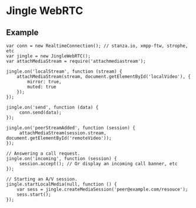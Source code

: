 # Jingle WebRTC

## Example

    var conn = new RealtimeConnection(); // stanza.io, xmpp-ftw, strophe, etc
    var jingle = new JingleWebRTC();
    var attachMediaStream = require('attachmediastream');

    jingle.on('localStream', function (stream) {
        attachMediaStream(stream, document.getElementById('localVideo'), {
            mirror: true,
            muted: true
        });
    });

    jingle.on('send', function (data) {
         conn.send(data);
    });

    jingle.on('peerStreamAdded', function (session) {
         attachMediaStream(session.stream, document.getElementById('remoteVideo'));
    });

    // Answering a call request.
    jingle.on('incoming', function (session) {
         session.accept(); // Or display an incoming call banner, etc
    });

    // Starting an A/V session.
    jingle.startLocalMedia(null, function () {
        var sess = jingle.createMediaSession('peer@example.com/resouce');
        sess.start();
    });
